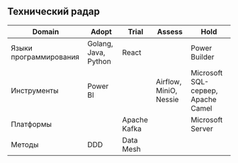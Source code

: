 ## Технический радар



| Domain  | Adopt | Trial | Assess | Hold |
|---------|-------|-------|--------|------|
|Языки программирования | Golang, Java, Python | React | | Power Builder  |
|Инструменты             | Power BI |  | Airflow, MiniO, Nessie |Microsoft SQL-сервер, Apache Camel |
|Платформы | | Apache Kafka | | Microsoft Server |
|Методы | DDD | Data Mesh |  | |
